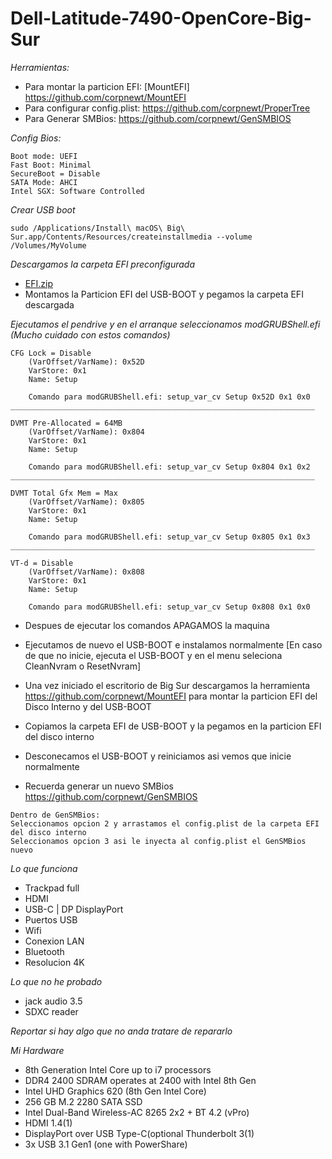# Dell-Latitude-7490-OpenCore-Big-Sur

_Herramientas:_

* Para montar la particion EFI: [MountEFI] https://github.com/corpnewt/MountEFI
* Para configurar config.plist: https://github.com/corpnewt/ProperTree
* Para Generar SMBios: https://github.com/corpnewt/GenSMBIOS


_Config Bios:_
```
Boot mode: UEFI
Fast Boot: Minimal
SecureBoot = Disable
SATA Mode: AHCI 
Intel SGX: Software Controlled
```

_Crear USB boot_
```
sudo /Applications/Install\ macOS\ Big\ Sur.app/Contents/Resources/createinstallmedia --volume /Volumes/MyVolume
```

_Descargamos la carpeta EFI preconfigurada_

* [EFI.zip](https://www.mediafire.com/file/7wianecdce1bfjg/EFI.zip/file)
* Montamos la Particion EFI del USB-BOOT y pegamos la carpeta EFI descargada


_Ejecutamos el pendrive y en el arranque seleccionamos modGRUBShell.efi (Mucho cuidado con estos comandos)_

```
CFG Lock = Disable
    (VarOffset/VarName): 0x52D
    VarStore: 0x1
    Name: Setup
    
    Comando para modGRUBShell.efi: setup_var_cv Setup 0x52D 0x1 0x0
____________________________________________________________________

DVMT Pre-Allocated = 64MB
    (VarOffset/VarName): 0x804
    VarStore: 0x1
    Name: Setup
    
    Comando para modGRUBShell.efi: setup_var_cv Setup 0x804 0x1 0x2
____________________________________________________________________

DVMT Total Gfx Mem = Max
    (VarOffset/VarName): 0x805
    VarStore: 0x1
    Name: Setup
    
    Comando para modGRUBShell.efi: setup_var_cv Setup 0x805 0x1 0x3
____________________________________________________________________

VT-d = Disable
    (VarOffset/VarName): 0x808
    VarStore: 0x1
    Name: Setup
    
    Comando para modGRUBShell.efi: setup_var_cv Setup 0x808 0x1 0x0
```
* Despues de ejecutar los comandos APAGAMOS la maquina

* Ejecutamos de nuevo el USB-BOOT e instalamos normalmente [En caso de que no inicie, ejecuta el USB-BOOT y en el menu seleciona CleanNvram o ResetNvram]

* Una vez iniciado el escritorio de Big Sur descargamos la herramienta https://github.com/corpnewt/MountEFI para montar la particion EFI del Disco Interno y del USB-BOOT

* Copiamos la carpeta EFI de USB-BOOT y la pegamos en la particion EFI del disco interno

* Desconecamos el USB-BOOT y reiniciamos asi vemos que inicie normalmente

* Recuerda generar un nuevo SMBios https://github.com/corpnewt/GenSMBIOS
```
Dentro de GenSMBios:
Seleccionamos opcion 2 y arrastamos el config.plist de la carpeta EFI del disco interno
Seleccionamos opcion 3 asi le inyecta al config.plist el GenSMBios nuevo
```

_Lo que funciona_
* Trackpad full
* HDMI
* USB-C | DP DisplayPort
* Puertos USB
* Wifi
* Conexion LAN
* Bluetooth
* Resolucion 4K

_Lo que no he probado_
* jack audio 3.5
* SDXC reader

_Reportar si hay algo que no anda tratare de repararlo_

_Mi Hardware_
* 8th Generation Intel Core up to i7 processors
* DDR4 2400 SDRAM operates at 2400 with Intel 8th Gen
* Intel UHD Graphics 620 (8th Gen Intel Core)
* 256 GB M.2 2280 SATA SSD
* Intel Dual-Band Wireless-AC 8265 2x2 + BT 4.2 (vPro)
* HDMI 1.4(1)
* DisplayPort over USB Type-C(optional Thunderbolt 3(1)
* 3x USB 3.1 Gen1 (one with PowerShare)
